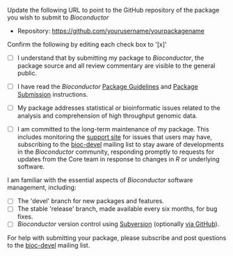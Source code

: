 Update the following URL to point to the GitHub repository of
the package you wish to submit to _Bioconductor_

- Repository: https://github.com/yourusername/yourpackagename

Confirm the following by editing each check box to '[x]'

- [ ] I understand that by submitting my package to _Bioconductor_,
  the package source and all review commentary are visible to the
  general public.

- [ ] I have read the _Bioconductor_ [Package Guidelines][1] and
  [Package Submission][2] instructions.

- [ ] My package addresses statistical or bioinformatic issues related
  to the analysis and comprehension of high throughput genomic data.

- [ ] I am committed to the long-term maintenance of my package. This
  includes monitoring the [support site][3] for issues that users may
  have, subscribing to the [bioc-devel][4] mailing list to stay aware
  of developments in the _Bioconductor_ community, responding promptly
  to requests for updates from the Core team in response to changes in
  _R_ or underlying software.

I am familiar with the essential aspects of _Bioconductor_ software
management, including:

- [ ] The 'devel' branch for new packages and features.
- [ ] The stable 'release' branch, made available every six
      months, for bug fixes.
- [ ] _Bioconductor_ version control using [Subversion][5]
  (optionally [via GitHub][6]).

For help with submitting your package, please subscribe and post questions
to the [bioc-devel][4] mailing list.

[1]: https://bioconductor.org/developers/package-guidelines/
[2]: https://bioconductor.org/developers/package-submission/
[3]: https://support.bioconductor.org
[4]: https://stat.ethz.ch/mailman/listinfo/bioc-devel
[5]: http://bioconductor.org/developers/how-to/source-control/
[6]: http://bioconductor.org/developers/how-to/git-mirrors/

